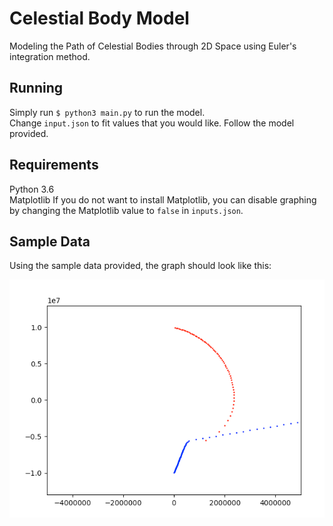 # Celestial Body Model
Modeling the Path of Celestial Bodies through 2D Space using Euler's integration method.

## Running
Simply run `$ python3 main.py` to run the model.  
Change `input.json` to fit values that you would like. Follow the model provided.

## Requirements
Python 3.6  
Matplotlib
If you do not want to install Matplotlib, you can disable graphing by changing the Matplotlib value to `false` in `inputs.json`.

## Sample Data
Using the sample data provided, the graph should look like this:

![Sample Data Graph Image](Graph.png)
